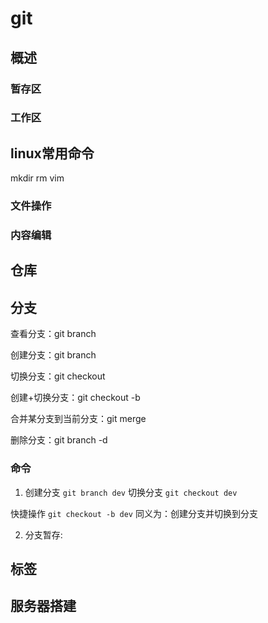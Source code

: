 # git

## 概述

### 暂存区

### 工作区

## linux常用命令

mkdir rm vim 

### 文件操作

### 内容编辑

## 仓库

## 分支

查看分支：git branch

创建分支：git branch <name>

切换分支：git checkout <name>

创建+切换分支：git checkout -b <name>

合并某分支到当前分支：git merge <name>

删除分支：git branch -d <name>

### 命令
1. 创建分支 `git branch dev`
切换分支 `git checkout dev`

快捷操作 `git checkout -b dev` 同义为：创建分支并切换到分支

2. 分支暂存:



## 标签

## 服务器搭建
